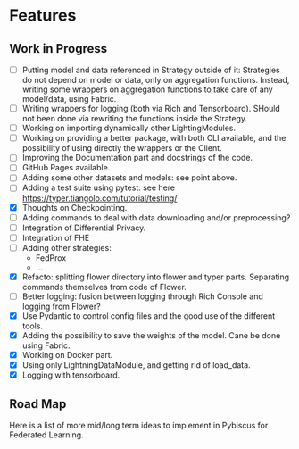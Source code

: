 
# Features

## Work in Progress

- [ ] Putting model and data referenced in Strategy outside of it: Strategies do not depend on model or data, only on aggregation functions. Instead, writing some wrappers on aggregation functions to take care of any model/data, using Fabric.
- [ ] Writing wrappers for logging (both via Rich and Tensorboard). SHould not been done via rewriting the functions inside the Strategy.
- [ ] Working on importing dynamically other LightingModules.
- [ ] Working on providing a better package, with both CLI available, and the possibility of using directly the wrappers or the Client.
- [ ] Improving the Documentation part and docstrings of the code.
- [ ] GitHub Pages available.
- [ ] Adding some other datasets and models: see point above.
- [ ] Adding a test suite using pytest: see here https://typer.tiangolo.com/tutorial/testing/
- [x] Thoughts on Checkpointing.
- [ ] Adding commands to deal with data downloading and/or preprocessing?
- [ ] Integration of Differential Privacy.
- [ ] Integration of FHE
- [ ] Adding other strategies:
    * FedProx
    * ...
- [x] Refacto: splitting flower directory into flower and typer parts. Separating commands themselves from code of Flower.
- [ ] Better logging: fusion between logging through Rich Console and logging from Flower?
- [x] Use Pydantic to control config files and the good use of the different tools.
- [x] Adding the possibility to save the weights of the model. Cane be done using Fabric.
- [x] Working on Docker part.
- [x] Using only LightningDataModule, and getting rid of load_data.
- [x] Logging with tensorboard.

 ## Road Map

 Here is a list of more mid/long term ideas to implement in Pybiscus for Federated Learning.

